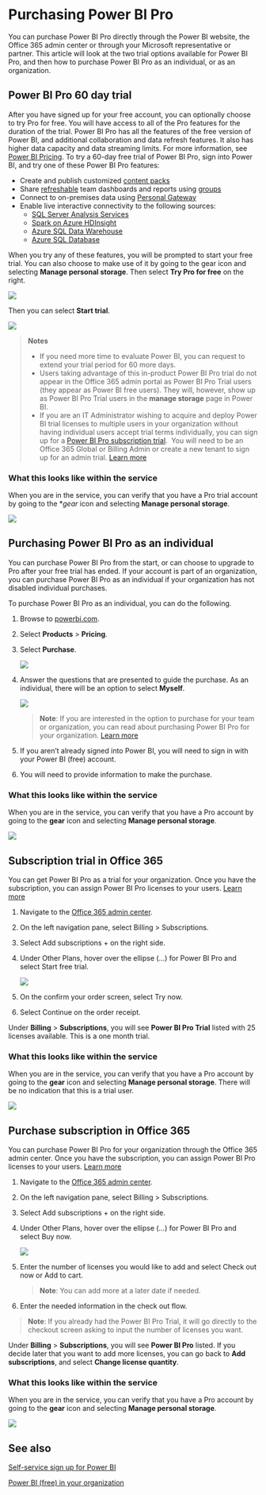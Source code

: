 <properties 
   pageTitle="Purchasing Power BI Pro"
   description="Purchasing Power BI Pro"
   services="powerbi" 
   documentationCenter="" 
   authors="guyinacube" 
   manager="mblythe" 
   backup=""
   editor=""
   tags=""
   qualityFocus="no"
   qualityDate=""/>
 
<tags
   ms.service="powerbi"
   ms.devlang="NA"
   ms.topic="article"
   ms.tgt_pltfrm="NA"
   ms.workload="powerbi"
   ms.date="04/01/2016"
   ms.author="asaxton"/>
   
# Purchasing Power BI Pro

You can purchase Power BI Pro directly through the Power BI website, the Office 365 admin center or through your Microsoft representative or partner. This article will look at the two trial options available for Power BI Pro, and then how to purchase Power BI Pro as an individual, or as an organization.

## Power BI Pro 60 day trial

After you have signed up for your free account, you can optionally choose to try Pro for free. You will have access to all of the Pro features for the duration of the trial. Power BI Pro has all the features of the free version of Power BI, and additional collaboration and data refresh features. It also has higher data capacity and data streaming limits. For more information, see [Power BI Pricing](https://powerbi.microsoft.com/pricing). To try a 60-day free trial of Power BI Pro, sign into Power BI, and try one of these Power BI Pro features:

-   Create and publish customized [content packs](powerbi-service-organizational-content-packs-introduction.md)
-   Share [refreshable](powerbi-refresh-data.md) team dashboards and reports using [groups](powerbi-service-create-a-group-in-power-bi.md)
-   Connect to on-premises data using [Personal Gateway](powerbi-personal-gateway.md)
-   Enable live interactive connectivity to the following sources:
	-   [SQL Server Analysis Services](powerbi-sql-server-analysis-services-tabular-data.md)
	-   [Spark on Azure HDInsight](powerbi-spark-on-hdinsight-with-direct-connect.md)
	-   [Azure SQL Data Warehouse](powerbi-azure-sql-data-warehouse-with-direct-connect.md)
	-   [Azure SQL Database](powerbi-azure-sql-database-with-direct-connect.md)

When you try any of these features, you will be prompted to start your free trial. You can also choose to make use of it by going to the gear icon and selecting **Manage personal storage**. Then select **Try Pro for free** on the right.

![](media/powerbi-admin-purchasing-power-bi-pro/powerbi-pro-trial1.png)
 
Then you can select **Start trial**.

![](media/powerbi-admin-purchasing-power-bi-pro/powerbi-pro-trial2.png)

> **Notes**
>
>-   If you need more time to evaluate Power BI, you can request to extend your trial period for 60 more days.
>-   Users taking advantage of this in-product Power BI Pro trial do not appear in the Office 365 admin portal as Power BI Pro Trial users (they appear as Power BI free users). They will, however, show up as Power BI Pro Trial users in the **manage storage** page in Power BI.
>-   If you are an IT Administrator wishing to acquire and deploy Power BI trial licenses to multiple users in your organization without having individual users accept trial terms individually, you can sign up for a [Power BI Pro subscription trial](https://portal.office.com/Signup/MainSignup15.aspx?OfferId=d59682f3-3e3b-4686-9c00-7c7c1c736085&dl=POWER_BI_PRO).  You will need to be an Office 365 Global or Billing Admin or create a new tenant to sign up for an admin trial. [Learn more](powerbi-admin-purchasing-power-bi-pro.md)

### What this looks like within the service

When you are in the service, you can verify that you have a Pro trial account by going to the **gear* icon and selecting **Manage personal storage**.

![](media/powerbi-admin-purchasing-power-bi-pro/powerbi-pro-trial3.png)

## Purchasing Power BI Pro as an individual

You can purchase Power BI Pro from the start, or can choose to upgrade to Pro after your free trial has ended. If your account is part of an organization, you can purchase Power BI Pro as an individual if your organization has not disabled individual purchases.

To purchase Power BI Pro as an individual, you can do the following.

1.	Browse to [powerbi.com](https://www.powerbi.com).

2.	Select **Products** > **Pricing**.

3.	Select **Purchase**.

    ![](media/powerbi-admin-purchasing-power-bi-pro/powerbi-pro1.png)

4.	Answer the questions that are presented to guide the purchase. As an individual, there will be an option to select **Myself**. 

    ![](media/powerbi-admin-purchasing-power-bi-pro/powerbi-pro2.png)

    > **Note**: If you are interested in the option to purchase for your team or organization, you can read about purchasing Power BI Pro for your organization. [Learn more]()

5.	If you aren’t already signed into Power BI, you will need to sign in with your Power BI (free) account.

6.	You will need to provide information to make the purchase.

### What this looks like within the service

When you are in the service, you can verify that you have a Pro account by going to the **gear** icon and selecting **Manage personal storage**.

![](media/powerbi-admin-purchasing-power-bi-pro/powerbi-pro3.png)

## Subscription trial in Office 365

You can get Power BI Pro as a trial for your organization. Once you have the subscription, you can assign Power BI Pro licenses to your users. [Learn more](https://support.office.com/article/Assign-or-unassign-licenses-for-Office-365-for-business-997596b5-4173-4627-b915-36abac6786dc)
 
1.	Navigate to the [Office 365 admin center](https://portal.office.com/admin/default.aspx).
2.	On the left navigation pane, select Billing > Subscriptions.
3.	Select Add subscriptions + on the right side.
4.	Under Other Plans, hover over the ellipse (…) for Power BI Pro and select Start free trial.

    ![](media/powerbi-admin-purchasing-power-bi-pro/powerbi-pro2.png)

5.	On the confirm your order screen, select Try now.
6.	Select Continue on the order receipt.

Under **Billing** > **Subscriptions**, you will see **Power BI Pro Trial** listed with 25 licenses available. This is a one month trial.

### What this looks like within the service

When you are in the service, you can verify that you have a Pro account by going to the **gear** icon and selecting **Manage personal storage**. There will be no indication that this is a trial user.

![](media/powerbi-admin-purchasing-power-bi-pro/powerbi-pro3.png)

## Purchase subscription in Office 365

You can purchase Power BI Pro for your organization through the Office 365 admin center. Once you have the subscription, you can assign Power BI Pro licenses to your users. [Learn more](https://support.office.com/article/Assign-or-unassign-licenses-for-Office-365-for-business-997596b5-4173-4627-b915-36abac6786dc)
 
1.	Navigate to the [Office 365 admin center](https://portal.office.com/admin/default.aspx).
2.	On the left navigation pane, select Billing > Subscriptions.
3.	Select Add subscriptions + on the right side.
4.	Under Other Plans, hover over the ellipse (…) for Power BI Pro and select Buy now.

    ![](media/powerbi-admin-purchasing-power-bi-pro/organization-pro1.png)

5.	Enter the number of licenses you would like to add and select Check out now or Add to cart.

    > **Note**: You can add more at a later date if needed.

6.	Enter the needed information in the check out flow.

> **Note**: If you already had the Power BI Pro Trial, it will go directly to the checkout screen asking to input the number of licenses you want.

Under **Billing** > **Subscriptions**, you will see **Power BI Pro** listed. If you decide later that you want to add more licenses, you can go back to **Add subscriptions**, and select **Change license quantity**.

### What this looks like within the service

When you are in the service, you can verify that you have a Pro account by going to the **gear** icon and selecting **Manage personal storage**.
 
![](media/powerbi-admin-purchasing-power-bi-pro/powerbi-pro3.png)

## See also

[Self-service sign up for Power BI](powerbi-service-self-service-signup-for-power-bi.md)

[Power BI (free) in your organization](powerbi-admin-powerbi-free-in-your-organization.md)
